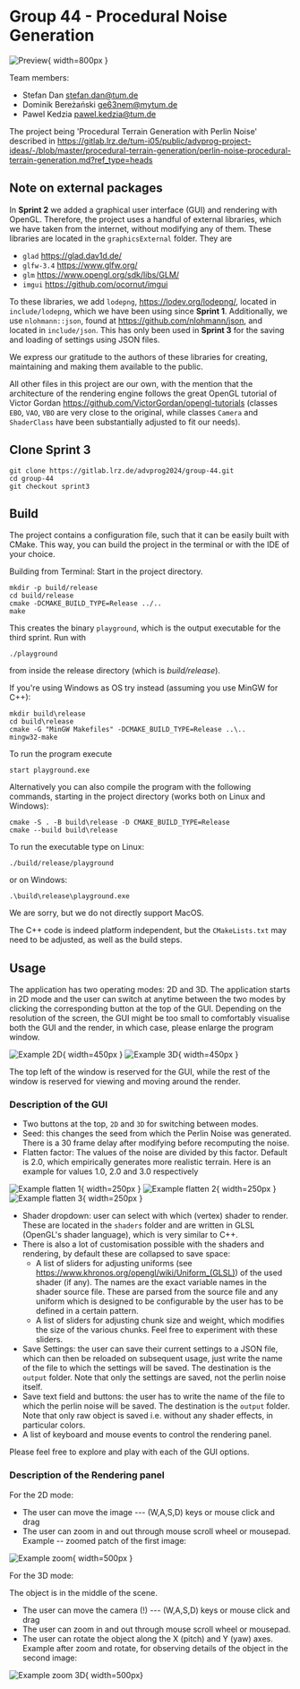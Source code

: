 # Group 44 - Procedural Noise Generation

![Preview](readmeImages/Preview.png){ width=800px }

Team members:

- Stefan Dan [stefan.dan@tum.de](mailto:stefan.dan@tum.de)
- Dominik Bereżański [ge63nem@mytum.de](mailto:ge63nem@mytum.de)
- Pawel Kedzia [pawel.kedzia@tum.de](mailto:pawel.kedzia@tum.de)

The project being 'Procedural Terrain Generation with Perlin Noise' described in https://gitlab.lrz.de/tum-i05/public/advprog-project-ideas/-/blob/master/procedural-terrain-generation/perlin-noise-procedural-terrain-generation.md?ref_type=heads

## Note on external packages

In **Sprint 2** we added a graphical user interface (GUI) and rendering with OpenGL. Therefore, the project uses a handful of external libraries, which we have taken from the internet, without modifying any of them. These libraries are located in the `graphicsExternal` folder. They are

- `glad` https://glad.dav1d.de/
- `glfw-3.4` https://www.glfw.org/
- `glm` https://www.opengl.org/sdk/libs/GLM/
- `imgui` https://github.com/ocornut/imgui

To these libraries, we add `lodepng`, https://lodev.org/lodepng/, located in `include/lodepng`, which we have been using since **Sprint 1**.
Additionally, we use `nlohmann::json`, found at https://github.com/nlohmann/json, and located in `include/json`. This has only been used in **Sprint 3** for the saving and loading of settings using JSON files.

We express our gratitude to the authors of these libraries for creating, maintaining and making them available to the public. 

All other files in this project are our own, with the mention that the architecture of the rendering engine follows the great OpenGL tutorial of Victor Gordan https://github.com/VictorGordan/opengl-tutorials (classes `EBO`, `VAO`, `VBO` are very close to the original, while classes `Camera` and `ShaderClass` have been substantially adjusted to fit our needs).

## Clone Sprint 3

```
git clone https://gitlab.lrz.de/advprog2024/group-44.git
cd group-44
git checkout sprint3
```

## Build

The project contains a configuration file, such that it can be easily built with CMake. This way, you can build the project in the
terminal or with the IDE of your choice.

Building from Terminal: Start in the project directory.

```
mkdir -p build/release
cd build/release
cmake -DCMAKE_BUILD_TYPE=Release ../..
make
```
This creates the binary `playground`, which is the output executable for the third sprint.
Run with 
```
./playground
```
from inside the release directory (which is *build/release*).

If you're using Windows as OS try instead (assuming you use MinGW for C++):

```
mkdir build\release
cd build\release
cmake -G "MinGW Makefiles" -DCMAKE_BUILD_TYPE=Release ..\..
mingw32-make
```

To run the program execute
```
start playground.exe
```

Alternatively you can also compile the program with the following commands, starting in the project directory (works both on Linux and Windows):

```
cmake -S . -B build\release -D CMAKE_BUILD_TYPE=Release
cmake --build build\release 
```

To run the executable type on Linux:

```
./build/release/playground
```

or on Windows:

```
.\build\release\playground.exe
```

We are sorry, but we do not directly support MacOS.

The C++ code is indeed platform independent, but the `CMakeLists.txt` may need to be adjusted, as well as the build steps.

## Usage

The application has two operating modes: 2D and 3D.
The application starts in 2D mode and the user can switch at anytime between the two modes by clicking the corresponding button at the top of the GUI.
Depending on the resolution of the screen, the GUI might be too small to comfortably visualise both the GUI and the render, in which case, please enlarge the program window.

![Example 2D](readmeImages/_2DWindow.png){ width=450px }
![Example 3D](readmeImages/_3DWindow.png){ width=450px }

The top left of the window is reserved for the GUI, while the rest of the window is reserved for viewing and moving around the render. 

### Description of the GUI

- Two buttons at the top, `2D` and `3D` for switching between modes.
- Seed: this changes the seed from which the Perlin Noise was generated. There is a 30 frame delay after modifying before recomputing the noise.
- Flatten factor: The values of the noise are divided by this factor. Default is 2.0, which empirically generates more realistic terrain. Here is an example for values 1.0, 2.0 and 3.0 respectively

![Example flatten 1](readmeImages/flatten1.png){ width=250px }
![Example flatten 2](readmeImages/flatten2.png){ width=250px }
![Example flatten 3](readmeImages/flatten3.png){ width=250px }

- Shader dropdown: user can select with which (vertex) shader to render. These are located in the `shaders` folder and are written in GLSL (OpenGL's shader language), which is very similar to C++.
- There is also a lot of customisation possible with the shaders and rendering, by default these are collapsed to save space:
  - A list of sliders for adjusting uniforms (see https://www.khronos.org/opengl/wiki/Uniform_(GLSL)) of the used shader (if any). The names are the exact variable names in the shader source file. These are parsed from the source file and any uniform which is designed to be configurable by the user has to be defined in a certain pattern. 
  - A list of sliders for adjusting chunk size and weight, which modifies the size of the various chunks. Feel free to experiment with these sliders.
- Save Settings: the user can save their current settings to a JSON file, which can then be reloaded on subsequent usage, just write the name of the file to which the settings will be saved. The destination is the `output` folder. Note that only the settings are saved, not the perlin noise itself.
- Save text field and buttons: the user has to write the name of the file to which the perlin noise will be saved. The destination is the `output` folder. Note that only raw object is saved i.e. without any shader effects, in particular colors. 
- A list of keyboard and mouse events to control the rendering panel.

Please feel free to explore and play with each of the GUI options.

### Description of the Rendering panel

For the 2D mode:

- The user can move the image --- (W,A,S,D) keys or mouse click and drag
- The user can zoom in and out through mouse scroll wheel or mousepad. Example -- zoomed patch of the first image:

![Example zoom](readmeImages/adjustCamera2D.png){ width=500px }

For the 3D mode:

The object is in the middle of the scene.

- The user can move the camera (!) --- (W,A,S,D) keys or mouse click and drag
- The user can zoom in and out through mouse scroll wheel or mousepad. 
- The user can rotate the object along the X (pitch) and Y (yaw) axes. Example after zoom and rotate, for observing details of the object in the second image:

![Example zoom 3D](readmeImages/adjustCamera3D.png){ width=500px}